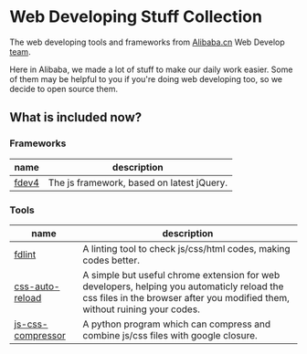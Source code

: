 # Web Developing Stuff Collection
The web developing tools and frameworks from [Alibaba.cn](http://alibaba.cn) Web Develop [team](http://www.fangdeng.org).

Here in Alibaba, we made a lot of stuff to make our daily work easier. Some of them may be helpful to you if you're doing web developing too, so we decide to open source them.

## What is included now?

### Frameworks

|name|description|
|----|----|
| [fdev4](https://github.com/swain/Fdev4) | The js framework, based on latest jQuery. |

### Tools

|name|description|
|----|----|
| [fdlint](https://github.com/qhwa/fdlint) | A linting tool to check js/css/html codes, making codes better. |
| [css-auto-reload](https://github.com/allenm/css-auto-reload) | A simple but useful chrome extension for web developers, helping you automaticly reload the css files in the browser after you modified them, without ruining your codes. |
| [js-css-compressor](https://github.com/allenm/js-css-compressor) | A python program which can compress and combine js/css files with google closure.|
